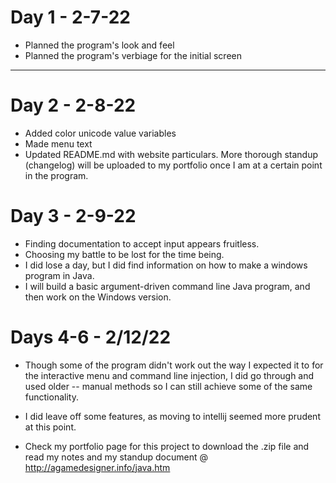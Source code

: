 Day 1 - 2-7-22
==============

- Planned the program's look and feel
- Planned the program's verbiage for the initial screen
-----------------------------------------------------------------------------------------------

Day 2 - 2-8-22
==============

- Added color unicode value variables
- Made menu text
- Updated README.md with website particulars. More thorough standup (changelog) will be
  uploaded to my portfolio once I am at a certain point in the program.

Day 3 - 2-9-22
==============

- Finding documentation to accept input appears fruitless.
- Choosing my battle to be lost for the time being.
- I did lose a day, but I did find information on how to make a windows program in Java.
- I will build a basic argument-driven command line Java program, and then work on the
  Windows version.

Days 4-6 - 2/12/22
==================

- Though some of the program didn't work out the way I expected it to for the interactive
  menu and command line injection, I did go through and used older -- manual methods
  so I can still achieve some of the same functionality.

- I did leave off some features, as moving to intellij seemed more prudent at this point.

- Check my portfolio page for this project to download the .zip file and read my notes and
  my standup document @ http://agamedesigner.info/java.htm
